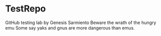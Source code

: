 # TestRepo
GitHub testing lab by Genesis Sarmiento
Beware the wrath of the hungry emu
Some say yaks and gnus are more dangerous than emus.
